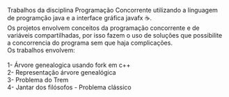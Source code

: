
Trabalhos da disciplina Programação Concorrente utilizando a linguagem de programção java e a interface gráfica javafx ☕. <br> Os projetos envolvem conceitos da programação concorrente e de variáveis compartilhadas, por isso fazem o uso de soluções que possibilite a concorrencia do programa sem que haja complicações. <br>
Os trabalhos envolvem: <br> <br> 
1- Árvore genealogica usando fork em c++ <br>
2- Representação árvore genealógica <br>
3- Problema do Trem <br>
4- Jantar dos filósofos - Problema clássico
